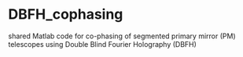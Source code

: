 # DBFH_cophasing
shared Matlab code for co-phasing of segmented primary mirror (PM) telescopes using Double Blind Fourier Holography (DBFH)
